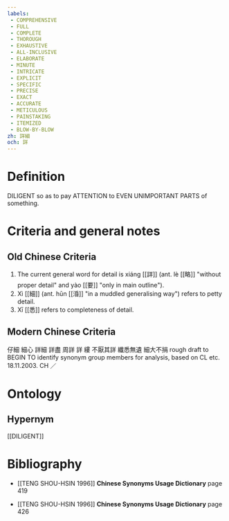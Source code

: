 ```yaml
---
labels: 
 - COMPREHENSIVE
 - FULL
 - COMPLETE
 - THOROUGH
 - EXHAUSTIVE
 - ALL-INCLUSIVE
 - ELABORATE
 - MINUTE
 - INTRICATE
 - EXPLICIT
 - SPECIFIC
 - PRECISE
 - EXACT
 - ACCURATE
 - METICULOUS
 - PAINSTAKING
 - ITEMIZED
 - BLOW-BY-BLOW
zh: 詳細
och: 詳
---
```


# Definition
DILIGENT so as to pay ATTENTION to EVEN UNIMPORTANT PARTS of something.
# Criteria and general notes
## Old Chinese Criteria
1. The current general word for detail is xiáng [[詳]] (ant. lè [[略]] "without proper detail" and yào [[要]] "only in main outline").
2. Xì [[細]] (ant. hūn [[涽]] "in a muddled generalising way") refers to petty detail.
3. Xī [[悉]] refers to completeness of detail.
## Modern Chinese Criteria
仔細
細心
詳細
詳盡
周詳
詳
縷
不厭其詳
纖悉無遺
細大不捐
rough draft to BEGIN TO identify synonym group members for analysis, based on CL etc. 18.11.2003. CH ／
# Ontology

## Hypernym
[[DILIGENT]]
# Bibliography
- [[TENG SHOU-HSIN 1996]]
**Chinese Synonyms Usage Dictionary** page 419

- [[TENG SHOU-HSIN 1996]]
**Chinese Synonyms Usage Dictionary** page 426
